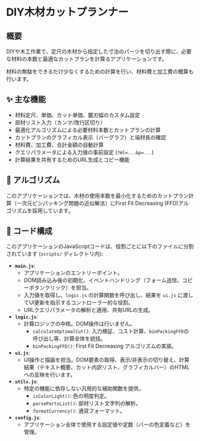 # DIY木材カットプランナー
## 概要
DIYや木工作業で、定尺の木材から指定した寸法のパーツを切り出す際に、必要な材料の本数と最適なカットプランを計算るアプリケーションです。

材料の無駄をできるだけ少なくするための計算を行い、材料費と加工費の概算も行います。

## ✨ 主な機能

* 材料定尺、単価、カット単価、鋸刃幅のカスタム設定
* 部材リスト入力（カンマ/改行区切り）
* 最適化アルゴリズムによる必要材料本数とカットプランの計算
* カットプランのグラフィカル表示（バーグラフ）と端材長の確認
* 材料費、加工費、合計金額の自動計算
* クエリパラメータによる入力値の事前設定 (`?ml=...&p=...`)
* 計算結果を共有するためのURL生成とコピー機能

## 🧠 アルゴリズム

このアプリケーションでは、木材の使用本数を最小化するためのカットプラン計算（一次元ビンパッキング問題の近似解法）にFirst Fit Decreasing (FFD)アルゴリズムを採用しています。

## 📂 コード構成

このアプリケーションのJavaScriptコードは、役割ごとに以下のファイルに分割されています
(`scripts/` ディレクトリ内):

* **`main.js`**:
    * アプリケーションのエントリーポイント。
    * DOM読み込み後の初期化、イベントハンドリング（フォーム送信、コピーボタンクリック）を担当。
    * 入力値を取得し、`logic.js` の計算関数を呼び出し、結果を `ui.js` に渡してUI更新を指示するコントローラー的な役割。
    * URLクエリパラメータの解析と適用、共有URLの生成。
* **`logic.js`**:
    * 計算ロジックの中核。DOM操作は行いません。
        * `calculateOptimalCut()`: 入力検証、コスト計算、`binPackingFFD`の呼び出し等、計算全体を統括。
        * `binPackingFFD()`: First Fit Decreasing アルゴリズムの実装。
* **`ui.js`**:
    * UI操作と描画を担当。DOM要素の取得、表示/非表示の切り替え、計算結果（テキスト概要、カット内訳リスト、グラフィカルバー）のHTMLへの反映を行います。
* **`utils.js`**:
    * 特定の機能に依存しない汎用的な補助関数を提供。
        * `isColorLight()`: 色の明度判定。
        * `parsePartsList()`: 部材リスト文字列の解析。
        * `formatCurrency()`: 通貨フォーマット。
* **`config.js`**:
    * アプリケーション全体で使用する設定値や定数（バーの色定義など）を管理。
